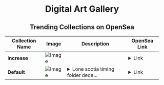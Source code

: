 <div align="center">

# Digital Art Gallery

## Trending Collections on OpenSea

| Collection Name                       | Image                                                                                     | Description                       | OpenSea Link                                                                                          |
|---------------------------------------|-------------------------------------------------------------------------------------------|-----------------------------------|--------------------------------------------------------------------------------------------------------|
| **increase** | ![Image](https://i.seadn.io/s/raw/files/388bd86e5f5b097e566c26984f35360a.jpg?w=500&auto=format?w=200&auto=format) |  | <details><summary>Link</summary>[increase](https://opensea.io/collection/increase-12)</details> |
| **Default** | ![Image](https://i.seadn.io/s/raw/files/96ab9c113a75a76f8f19cddae84dae4c.jpg?w=500&auto=format?w=200&auto=format) | <details><summary>Lone scotia timing folder dece...</summary>Lone scotia timing folder decent fastest reviewing browsing rabbit</details> | <details><summary>Link</summary>[Default](https://opensea.io/collection/default-28)</details> |

</div>